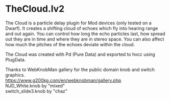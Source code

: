 # TheCloud.lv2

The Cloud is a particle delay plugin for Mod devices (only tested on a Dwarf).
It creates a shifting cloud of echoes which fly into hearing range and out again.
You can control how long the echo particles last, how spread out they are in time and where they are in stereo space.
You can also affect how much the pitches of the echoes deviate within the cloud.

The Cloud was created with Pd (Pure Data) and exported to hvcc using PlugData.

Thanks to WebKnobMan gallery for the public domain knob and switch graphics.  
https://www.g200kg.com/en/webknobman/gallery.php  
NJD_White.knob by "mixed"  
switch_slide3.knob by "chaz"  
